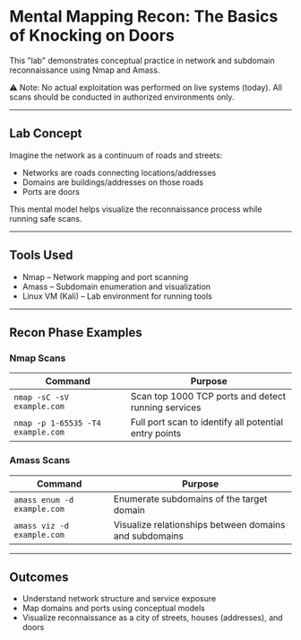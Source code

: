 # Mental Mapping Recon: The Basics of Knocking on Doors

This "lab" demonstrates conceptual practice in network and subdomain reconnaissance using Nmap and Amass.

⚠️ Note: No actual exploitation was performed on live systems (today). All scans should be conducted in authorized environments only.

---

## Lab Concept

Imagine the network as a continuum of roads and streets:
- Networks are roads connecting locations/addresses
- Domains are buildings/addresses on those roads
- Ports are doors 

This mental model helps visualize the reconnaissance process while running safe scans.

---

## Tools Used

- Nmap – Network mapping and port scanning
- Amass – Subdomain enumeration and visualization
- Linux VM (Kali) – Lab environment for running tools

---

## Recon Phase Examples

### Nmap Scans

| Command | Purpose |
|--------|---------|
| `nmap -sC -sV example.com` | Scan top 1000 TCP ports and detect running services |
| `nmap -p 1-65535 -T4 example.com` | Full port scan to identify all potential entry points |

### Amass Scans

| Command | Purpose |
|--------|---------|
| `amass enum -d example.com` | Enumerate subdomains of the target domain |
| `amass viz -d example.com` | Visualize relationships between domains and subdomains |

---

## Outcomes

- Understand network structure and service exposure
- Map domains and ports using conceptual models
- Visualize reconnaissance as a city of streets, houses (addresses), and doors
